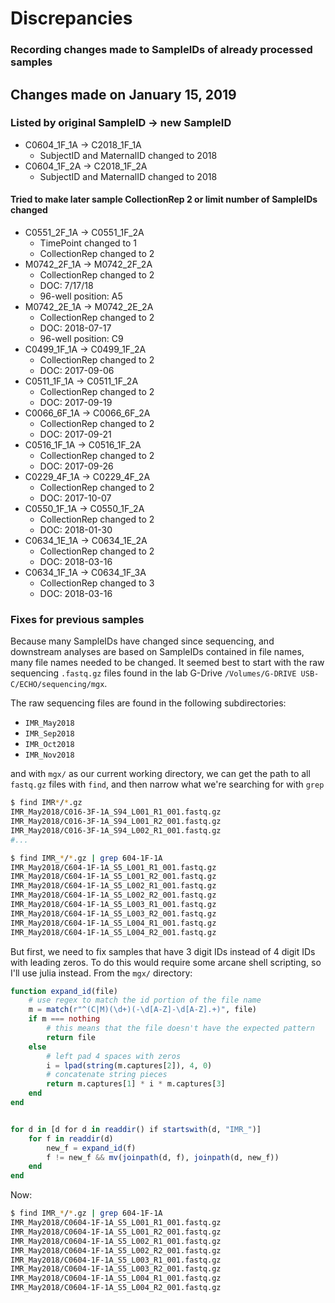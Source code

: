 # Discrepancies
### Recording changes made to SampleIDs of already processed samples

## Changes made on January 15, 2019
### Listed by original SampleID -> new SampleID
- C0604_1F_1A -> C2018_1F_1A
    - SubjectID and MaternalID changed to 2018
- C0604_1F_2A -> C2018_1F_2A
    - SubjectID and MaternalID changed to 2018
#### Tried to make later sample CollectionRep 2 or limit number of SampleIDs changed
- C0551_2F_1A -> C0551_1F_2A
    - TimePoint changed to 1
    - CollectionRep changed to 2
- M0742_2F_1A -> M0742_2F_2A
    - CollectionRep changed to 2
    - DOC: 7/17/18
    - 96-well position: A5
- M0742_2E_1A -> M0742_2E_2A
    - CollectionRep changed to 2
    - DOC: 2018-07-17
    - 96-well position: C9
- C0499_1F_1A -> C0499_1F_2A
    - CollectionRep changed to 2
    - DOC: 2017-09-06
- C0511_1F_1A -> C0511_1F_2A
    - CollectionRep changed to 2
    - DOC: 2017-09-19
- C0066_6F_1A -> C0066_6F_2A
    - CollectionRep changed to 2
    - DOC: 2017-09-21
- C0516_1F_1A -> C0516_1F_2A
    - CollectionRep changed to 2
    - DOC: 2017-09-26
- C0229_4F_1A -> C0229_4F_2A
    - CollectionRep changed to 2
    - DOC: 2017-10-07
- C0550_1F_1A -> C0550_1F_2A
    - CollectionRep changed to 2
    - DOC: 2018-01-30
- C0634_1E_1A -> C0634_1E_2A
    - CollectionRep changed to 2
    - DOC: 2018-03-16
- C0634_1F_1A -> C0634_1F_3A
    - CollectionRep changed to 3
    - DOC: 2018-03-16

### Fixes for previous samples

Because many SampleIDs have changed since sequencing,
and downstream analyses are based on SampleIDs contained in file names,
many file names needed to be changed.
It seemed best to start with the raw sequencing `.fastq.gz` files
found in the lab G-Drive `/Volumes/G-DRIVE USB-C/ECHO/sequencing/mgx`.

The raw sequencing files are found in the following subdirectories:

- `IMR_May2018`
- `IMR_Sep2018`
- `IMR_Oct2018`
- `IMR_Nov2018`

and with `mgx/` as our current working directory,
we can get the path to all `fastq.gz` files with `find`,
and then narrow what we're searching for with `grep`

```sh
$ find IMR*/*.gz
IMR_May2018/C016-3F-1A_S94_L001_R1_001.fastq.gz
IMR_May2018/C016-3F-1A_S94_L001_R2_001.fastq.gz
IMR_May2018/C016-3F-1A_S94_L002_R1_001.fastq.gz
#...

$ find IMR_*/*.gz | grep 604-1F-1A
IMR_May2018/C604-1F-1A_S5_L001_R1_001.fastq.gz
IMR_May2018/C604-1F-1A_S5_L001_R2_001.fastq.gz
IMR_May2018/C604-1F-1A_S5_L002_R1_001.fastq.gz
IMR_May2018/C604-1F-1A_S5_L002_R2_001.fastq.gz
IMR_May2018/C604-1F-1A_S5_L003_R1_001.fastq.gz
IMR_May2018/C604-1F-1A_S5_L003_R2_001.fastq.gz
IMR_May2018/C604-1F-1A_S5_L004_R1_001.fastq.gz
IMR_May2018/C604-1F-1A_S5_L004_R2_001.fastq.gz
```

But first, we need to fix samples that have 3 digit IDs instead of 4 digit IDs
with leading zeros.
To do this would require some arcane shell scripting, so I'll use julia instead.
From the `mgx/` directory:

```julia
function expand_id(file)
    # use regex to match the id portion of the file name
    m = match(r"^(C|M)(\d+)(-\d[A-Z]-\d[A-Z].+)", file)
    if m === nothing
        # this means that the file doesn't have the expected pattern
        return file
    else
        # left pad 4 spaces with zeros
        i = lpad(string(m.captures[2]), 4, 0)
        # concatenate string pieces
        return m.captures[1] * i * m.captures[3]
    end
end


for d in [d for d in readdir() if startswith(d, "IMR_")]
    for f in readdir(d)
        new_f = expand_id(f)
        f != new_f && mv(joinpath(d, f), joinpath(d, new_f))
    end
end
```

Now:

```sh
$ find IMR_*/*.gz | grep 604-1F-1A
IMR_May2018/C0604-1F-1A_S5_L001_R1_001.fastq.gz
IMR_May2018/C0604-1F-1A_S5_L001_R2_001.fastq.gz
IMR_May2018/C0604-1F-1A_S5_L002_R1_001.fastq.gz
IMR_May2018/C0604-1F-1A_S5_L002_R2_001.fastq.gz
IMR_May2018/C0604-1F-1A_S5_L003_R1_001.fastq.gz
IMR_May2018/C0604-1F-1A_S5_L003_R2_001.fastq.gz
IMR_May2018/C0604-1F-1A_S5_L004_R1_001.fastq.gz
IMR_May2018/C0604-1F-1A_S5_L004_R2_001.fastq.gz
``` 
